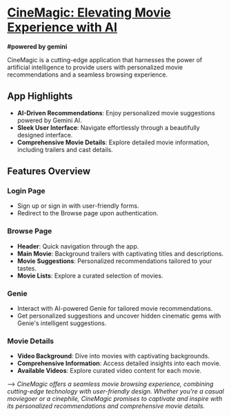 # [CineMagic: Elevating Movie Experience with AI](https://cinemagic-blis.vercel.app/)

**#powered by gemini**

CineMagic is a cutting-edge application that harnesses the power of artificial intelligence to provide users with personalized movie recommendations and a seamless browsing experience.

## App Highlights

- **AI-Driven Recommendations**: Enjoy personalized movie suggestions powered by Gemini AI.
- **Sleek User Interface**: Navigate effortlessly through a beautifully designed interface.
- **Comprehensive Movie Details**: Explore detailed movie information, including trailers and cast details.

## Features Overview

### Login Page

- Sign up or sign in with user-friendly forms.
- Redirect to the Browse page upon authentication.

### Browse Page

- **Header**: Quick navigation through the app.
- **Main Movie**: Background trailers with captivating titles and descriptions.
- **Movie Suggestions**: Personalized recommendations tailored to your tastes.
- **Movie Lists**: Explore a curated selection of movies.

### Genie

- Interact with AI-powered Genie for tailored movie recommendations.
- Get personalized suggestions and uncover hidden cinematic gems with Genie's intelligent suggestions.

### Movie Details

- **Video Background**: Dive into movies with captivating backgrounds.
- **Comprehensive Information**: Access detailed insights into each movie.
- **Available Videos**: Explore curated video content for each movie.

--> _CineMagic offers a seamless movie browsing experience, combining cutting-edge technology with user-friendly design. Whether you're a casual moviegoer or a cinephile, CineMagic promises to captivate and inspire with its personalized recommendations and comprehensive movie details._
